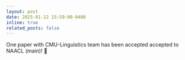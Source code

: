 ```yaml
---
layout: post
date: 2025-01-22 15:59:00-0400
inline: true
related_posts: false
---
```


One paper with CMU-Linguistics team has been accepted accepted to NAACL (main)! :tada: